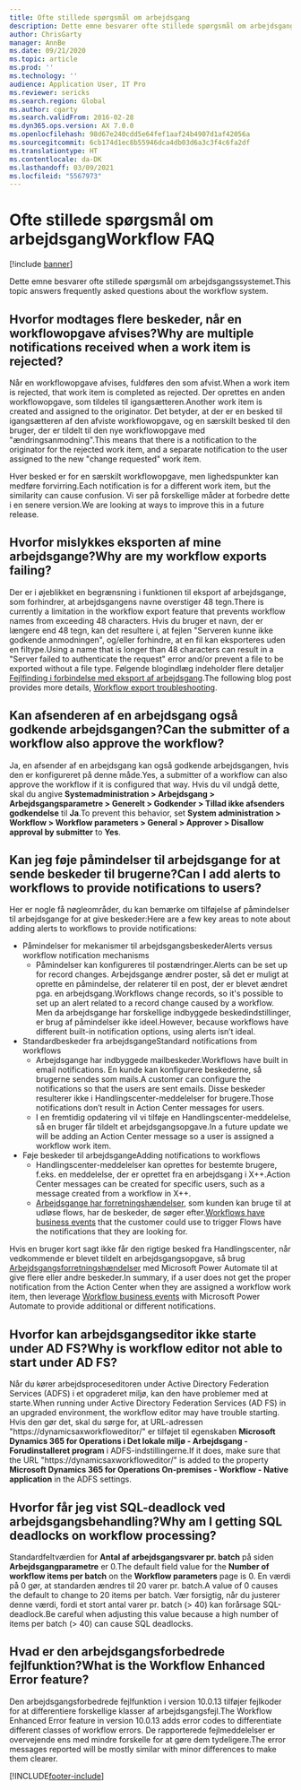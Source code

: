 ```yaml
---
title: Ofte stillede spørgsmål om arbejdsgang
description: Dette emne besvarer ofte stillede spørgsmål om arbejdsgangssystemet.
author: ChrisGarty
manager: AnnBe
ms.date: 09/21/2020
ms.topic: article
ms.prod: ''
ms.technology: ''
audience: Application User, IT Pro
ms.reviewer: sericks
ms.search.region: Global
ms.author: cgarty
ms.search.validFrom: 2016-02-28
ms.dyn365.ops.version: AX 7.0.0
ms.openlocfilehash: 98d67e240cdd5e64fef1aaf24b4907d1af42056a
ms.sourcegitcommit: 6cb174d1ec8b55946dca4db03d6a3c3f4c6fa2df
ms.translationtype: HT
ms.contentlocale: da-DK
ms.lasthandoff: 03/09/2021
ms.locfileid: "5567973"
---
```

# <a name="workflow-faq"></a><span data-ttu-id="3284f-103">Ofte stillede spørgsmål om arbejdsgang</span><span class="sxs-lookup"><span data-stu-id="3284f-103">Workflow FAQ</span></span>

[!include [banner](../includes/banner.md)]

<span data-ttu-id="3284f-104">Dette emne besvarer ofte stillede spørgsmål om arbejdsgangssystemet.</span><span class="sxs-lookup"><span data-stu-id="3284f-104">This topic answers frequently asked questions about the workflow system.</span></span>

## <a name="why-are-multiple-notifications-received-when-a-work-item-is-rejected"></a><span data-ttu-id="3284f-105">Hvorfor modtages flere beskeder, når en workflowopgave afvises?</span><span class="sxs-lookup"><span data-stu-id="3284f-105">Why are multiple notifications received when a work item is rejected?</span></span>
<span data-ttu-id="3284f-106">Når en workflowopgave afvises, fuldføres den som afvist.</span><span class="sxs-lookup"><span data-stu-id="3284f-106">When a work item is rejected, that work item is completed as rejected.</span></span> <span data-ttu-id="3284f-107">Der oprettes en anden workflowopgave, som tildeles til igangsætteren.</span><span class="sxs-lookup"><span data-stu-id="3284f-107">Another work item is created and assigned to the originator.</span></span> <span data-ttu-id="3284f-108">Det betyder, at der er en besked til igangsætteren af den afviste workflowopgave, og en særskilt besked til den bruger, der er tildelt til den nye workflowopgave med "ændringsanmodning".</span><span class="sxs-lookup"><span data-stu-id="3284f-108">This means that there is a notification to the originator for the rejected work item, and a separate notification to the user assigned to the new "change requested" work item.</span></span> 

<span data-ttu-id="3284f-109">Hver besked er for en særskilt workflowopgave, men lighedspunkter kan medføre forvirring.</span><span class="sxs-lookup"><span data-stu-id="3284f-109">Each notification is for a different work item, but the similarity can cause confusion.</span></span> <span data-ttu-id="3284f-110">Vi ser på forskellige måder at forbedre dette i en senere version.</span><span class="sxs-lookup"><span data-stu-id="3284f-110">We are looking at ways to improve this in a future release.</span></span>

## <a name="why-are-my-workflow-exports-failing"></a><span data-ttu-id="3284f-111">Hvorfor mislykkes eksporten af mine arbejdsgange?</span><span class="sxs-lookup"><span data-stu-id="3284f-111">Why are my workflow exports failing?</span></span>
<span data-ttu-id="3284f-112">Der er i øjeblikket en begrænsning i funktionen til eksport af arbejdsgange, som forhindrer, at arbejdsgangens navne overstiger 48 tegn.</span><span class="sxs-lookup"><span data-stu-id="3284f-112">There is currently a limitation in the workflow export feature that prevents workflow names from exceeding 48 characters.</span></span> <span data-ttu-id="3284f-113">Hvis du bruger et navn, der er længere end 48 tegn, kan det resultere i, at fejlen "Serveren kunne ikke godkende anmodningen", og/eller forhindre, at en fil kan eksporteres uden en filtype.</span><span class="sxs-lookup"><span data-stu-id="3284f-113">Using a name that is longer than 48 characters can result in a "Server failed to authenticate the request" error and/or prevent a file to be exported  without a file type.</span></span> <span data-ttu-id="3284f-114">Følgende blogindlæg indeholder flere detaljer [Fejlfinding i forbindelse med eksport af arbejdsgang](https://community.dynamics.com/ax/b/elandaxdynamicsaxupgradesanddevelopment/archive/2019/04/10/workflow-export-troubleshooting).</span><span class="sxs-lookup"><span data-stu-id="3284f-114">The following blog post provides more details, [Workflow export troubleshooting](https://community.dynamics.com/ax/b/elandaxdynamicsaxupgradesanddevelopment/archive/2019/04/10/workflow-export-troubleshooting).</span></span>

## <a name="can-the-submitter-of-a-workflow-also-approve-the-workflow"></a><span data-ttu-id="3284f-115">Kan afsenderen af en arbejdsgang også godkende arbejdsgangen?</span><span class="sxs-lookup"><span data-stu-id="3284f-115">Can the submitter of a workflow also approve the workflow?</span></span>
<span data-ttu-id="3284f-116">Ja, en afsender af en arbejdsgang kan også godkende arbejdsgangen, hvis den er konfigureret på denne måde.</span><span class="sxs-lookup"><span data-stu-id="3284f-116">Yes, a submitter of a workflow can also approve the workflow if it is configured that way.</span></span> <span data-ttu-id="3284f-117">Hvis du vil undgå dette, skal du angive **Systemadministration > Arbejdsgang > Arbejdsgangsparametre > Generelt > Godkender > Tillad ikke afsenders godkendelse** til **Ja**.</span><span class="sxs-lookup"><span data-stu-id="3284f-117">To prevent this behavior, set **System administration > Workflow > Workflow parameters > General > Approver > Disallow approval by submitter** to **Yes**.</span></span>

## <a name="can-i-add-alerts-to-workflows-to-provide-notifications-to-users"></a><span data-ttu-id="3284f-118">Kan jeg føje påmindelser til arbejdsgange for at sende beskeder til brugerne?</span><span class="sxs-lookup"><span data-stu-id="3284f-118">Can I add alerts to workflows to provide notifications to users?</span></span>
<span data-ttu-id="3284f-119">Her er nogle få nøgleområder, du kan bemærke om tilføjelse af påmindelser til arbejdsgange for at give beskeder:</span><span class="sxs-lookup"><span data-stu-id="3284f-119">Here are a few key areas to note about adding alerts to workflows to provide notifications:</span></span>
- <span data-ttu-id="3284f-120">Påmindelser for mekanismer til arbejdsgangsbeskeder</span><span class="sxs-lookup"><span data-stu-id="3284f-120">Alerts versus workflow notification mechanisms</span></span>
    - <span data-ttu-id="3284f-121">Påmindelser kan konfigureres til postændringer.</span><span class="sxs-lookup"><span data-stu-id="3284f-121">Alerts can be set up for record changes.</span></span> <span data-ttu-id="3284f-122">Arbejdsgange ændrer poster, så det er muligt at oprette en påmindelse, der relaterer til en post, der er blevet ændret pga. en arbejdsgang.</span><span class="sxs-lookup"><span data-stu-id="3284f-122">Workflows change records, so it's possible to set up an alert related to a record change caused by a workflow.</span></span> <span data-ttu-id="3284f-123">Men da arbejdsgange har forskellige indbyggede beskedindstillinger, er brug af påmindelser ikke ideel.</span><span class="sxs-lookup"><span data-stu-id="3284f-123">However, because workflows have different built-in notification options, using alerts isn’t ideal.</span></span>
- <span data-ttu-id="3284f-124">Standardbeskeder fra arbejdsgange</span><span class="sxs-lookup"><span data-stu-id="3284f-124">Standard notifications from workflows</span></span> 
    - <span data-ttu-id="3284f-125">Arbejdsgange har indbyggede mailbeskeder.</span><span class="sxs-lookup"><span data-stu-id="3284f-125">Workflows have built in email notifications.</span></span> <span data-ttu-id="3284f-126">En kunde kan konfigurere beskederne, så brugerne sendes som mails.</span><span class="sxs-lookup"><span data-stu-id="3284f-126">A customer can configure the notifications so that the users are sent emails.</span></span> <span data-ttu-id="3284f-127">Disse beskeder resulterer ikke i Handlingscenter-meddelelser for brugere.</span><span class="sxs-lookup"><span data-stu-id="3284f-127">Those notifications don’t result in Action Center messages for users.</span></span>
    - <span data-ttu-id="3284f-128">I en fremtidig opdatering vil vi tilføje en Handlingscenter-meddelelse, så en bruger får tildelt et arbejdsgangsopgave.</span><span class="sxs-lookup"><span data-stu-id="3284f-128">In a future update we will be adding an Action Center message so a user is assigned a workflow work item.</span></span> 
- <span data-ttu-id="3284f-129">Føje beskeder til arbejdsgange</span><span class="sxs-lookup"><span data-stu-id="3284f-129">Adding notifications to workflows</span></span>
    - <span data-ttu-id="3284f-130">Handlingscenter-meddelelser kan oprettes for bestemte brugere, f.eks. en meddelelse, der er oprettet fra en arbejdsgang i X++.</span><span class="sxs-lookup"><span data-stu-id="3284f-130">Action Center messages can be created for specific users, such as a message created from a workflow in X++.</span></span>
    - <span data-ttu-id="3284f-131">[Arbejdsgange har forretningshændelser](https://docs.microsoft.com/dynamics365/unified-operations/dev-itpro/business-events/business-events-workflow), som kunden kan bruge til at udløse flows, har de beskeder, de søger efter.</span><span class="sxs-lookup"><span data-stu-id="3284f-131">[Workflows have business events](https://docs.microsoft.com/dynamics365/unified-operations/dev-itpro/business-events/business-events-workflow) that the customer could use to trigger Flows have the notifications that they are looking for.</span></span>   

<span data-ttu-id="3284f-132">Hvis en bruger kort sagt ikke får den rigtige besked fra Handlingscenter, når vedkommende er blevet tildelt en arbejdsgangsopgave, så brug [Arbejdsgangsforretningshændelser](https://docs.microsoft.com/dynamics365/unified-operations/dev-itpro/business-events/business-events-workflow) med Microsoft Power Automate til at give flere eller andre beskeder.</span><span class="sxs-lookup"><span data-stu-id="3284f-132">In summary, if a user does not get the proper notification from the Action Center when they are assigned a workflow work item, then leverage [Workflow business events](https://docs.microsoft.com/dynamics365/unified-operations/dev-itpro/business-events/business-events-workflow) with Microsoft Power Automate to provide additional or different notifications.</span></span>

## <a name="why-is-workflow-editor-not-able-to-start-under-ad-fs"></a><span data-ttu-id="3284f-133">Hvorfor kan arbejdsgangseditor ikke starte under AD FS?</span><span class="sxs-lookup"><span data-stu-id="3284f-133">Why is workflow editor not able to start under AD FS?</span></span>
<span data-ttu-id="3284f-134">Når du kører arbejdsproceseditoren under Active Directory Federation Services (ADFS) i et opgraderet miljø, kan den have problemer med at starte.</span><span class="sxs-lookup"><span data-stu-id="3284f-134">When running under Active Directory Federation Services (AD FS) in an upgraded environment, the workflow editor may have trouble starting.</span></span> <span data-ttu-id="3284f-135">Hvis den gør det, skal du sørge for, at URL-adressen "https://dynamicsaxworkfloweditor/" er tilføjet til egenskaben **Microsoft Dynamics 365 for Operations i Det lokale miljø - Arbejdsgang - Forudinstalleret program** i ADFS-indstillingerne.</span><span class="sxs-lookup"><span data-stu-id="3284f-135">If it does, make sure that the URL "https://dynamicsaxworkfloweditor/" is added to the property **Microsoft Dynamics 365 for Operations On-premises - Workflow - Native application** in the ADFS settings.</span></span>

## <a name="why-am-i-getting-sql-deadlocks-on-workflow-processing"></a><span data-ttu-id="3284f-136">Hvorfor får jeg vist SQL-deadlock ved arbejdsgangsbehandling?</span><span class="sxs-lookup"><span data-stu-id="3284f-136">Why am I getting SQL deadlocks on workflow processing?</span></span> 
<span data-ttu-id="3284f-137">Standardfeltværdien for **Antal af arbejdsgangsvarer pr. batch** på siden **Arbejdsgangparametre** er 0.</span><span class="sxs-lookup"><span data-stu-id="3284f-137">The default field value for the **Number of workflow items per batch** on the **Workflow parameters** page is 0.</span></span> <span data-ttu-id="3284f-138">En værdi på 0 gør, at standarden ændres til 20 varer pr. batch.</span><span class="sxs-lookup"><span data-stu-id="3284f-138">A value of 0 causes the  default to change to 20 items per batch.</span></span> <span data-ttu-id="3284f-139">Vær forsigtig, når du justerer denne værdi, fordi et stort antal varer pr. batch (> 40) kan forårsage SQL-deadlock.</span><span class="sxs-lookup"><span data-stu-id="3284f-139">Be careful when adjusting this value because a high number of items per batch (> 40) can cause SQL deadlocks.</span></span>

## <a name="what-is-the-workflow-enhanced-error-feature"></a><span data-ttu-id="3284f-140">Hvad er den arbejdsgangsforbedrede fejlfunktion?</span><span class="sxs-lookup"><span data-stu-id="3284f-140">What is the Workflow Enhanced Error feature?</span></span>
<span data-ttu-id="3284f-141">Den arbejdsgangsforbedrede fejlfunktion i version 10.0.13 tilføjer fejlkoder for at differentiere forskellige klasser af arbejdsgangsfejl.</span><span class="sxs-lookup"><span data-stu-id="3284f-141">The Workflow Enhanced Error feature in version 10.0.13 adds error codes to differentiate different classes of workflow errors.</span></span> <span data-ttu-id="3284f-142">De rapporterede fejlmeddelelser er overvejende ens med mindre forskelle for at gøre dem tydeligere.</span><span class="sxs-lookup"><span data-stu-id="3284f-142">The error messages reported will be mostly similar with minor differences to make them clearer.</span></span>


[!INCLUDE[footer-include](../../../includes/footer-banner.md)]
